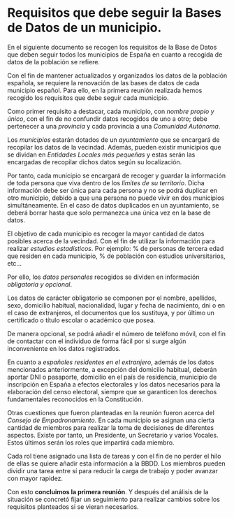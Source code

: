 # Requisitos que debe seguir la Bases de Datos de un municipio.

  En el siguiente documento se recogen los requisitos de la Base de Datos que deben seguir todos los municipios de España en cuanto a recogida de datos de la población se refiere.
    
  Con el fin de mantener actualizados y organizados los datos de la población española, se requiere la renovación de las bases de datos de cada municipio español. Para ello, en la primera reunión realizada hemos recogido los requisitos que debe seguir cada municipio.

  Como primer requisito a destacar, cada municipio, con *nombre propio y único*, con el fin de no confundir datos recogidos de uno a otro; debe pertenecer a una *provincia* y cada provincia a una *Comunidad Autónoma*. 

  Los *municipios* estarán dotados de un *ayuntamiento* que se encargará de recopilar los datos de la vecindad. Además, pueden existir municipios que se dividan en *Entidades Locales más pequeñas* y estas serán las encargadas de recopilar dichos datos según su localización.

  Por tanto, cada municipio se encargará de recoger y guardar la información de toda persona que viva dentro de los *límites de su territorio*. Dicha información debe ser única para cada persona y no se podrá duplicar en otro municipio, debido a que una persona no puede vivir en dos municipios simultáneamente. En el caso de datos duplicados en un ayuntamiento, se deberá borrar hasta que solo permanezca una única vez en la base de datos.

  El objetivo de cada municipio es recoger la mayor cantidad de datos posibles acerca de la vecindad. Con el fin de utilizar la información para realizar *estudios estadísticos*. Por ejemplo: % de personas de tercera edad que residen en cada municipio, % de población con estudios universitarios, etc…

  Por ello, los *datos personales* recogidos se dividen en información *obligatoria y opcional*.

  Los datos de carácter obligatorio se componen por el nombre, apellidos, sexo, domicilio habitual, nacionalidad, lugar y fecha de nacimiento, dni o en el caso de extranjeros, el documentos que los sustituya, y por último un certificado o título escolar o académico que posea. 

  De manera opcional, se podrá añadir el número de teléfono móvil, con el fin de contactar con el individuo de forma fácil por si surge algún inconveniente en los datos registrados.

  En cuanto a *españoles residentes en el extranjero*, además de los datos mencionados anteriormente, a excepción del domicilio habitual, deberán aportar DNI o pasaporte, domicilio en el país de residencia, municipio de inscripción en España a efectos electorales y los datos necesarios para la elaboración del censo electoral, siempre que se garanticen los derechos fundamentales reconocidos en la Constitución.


  Otras cuestiones que fueron planteadas en la reunión fueron acerca del *Consejo de Empadronamiento*. En cada municipio se asignan una cierta cantidad de miembros para realizar la toma de decisiones de diferentes aspectos. Existe por tanto, un Presidente, un Secretario y varios Vocales. Estos últimos serán los roles que impartirá cada miembro.

  Cada rol tiene asignado una lista de tareas y con el fin de no perder el hilo de ellas se quiere añadir esta información a la BBDD. Los miembros pueden dividir una tarea entre sí para reducir la carga de trabajo y poder avanzar con mayor rapidez.

  Con esto **concluimos la primera reunión**. Y después del análisis de la situación se concretó fijar un seguimiento para realizar cambios sobre los requisitos planteados si se vieran necesarios.

